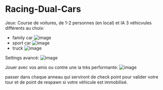 # Racing-Dual-Cars
Jeux: Course de voitures, de 1-2 personnes (en local) et IA 
3 véhicvules différents au choix:
- family car
![image](https://user-images.githubusercontent.com/129319404/229238425-d51abc2b-f081-4167-98b7-7f2614fd7772.png)
- sport car
![image](https://user-images.githubusercontent.com/129319404/229238512-2029e836-ad3a-4b2e-ae8f-c9e192f7cfa7.png)
- truck
![image](https://user-images.githubusercontent.com/129319404/229238564-901794e9-3c6c-4da5-8950-8bbe67af1821.png)

Settings avancé:
![image](https://user-images.githubusercontent.com/129319404/229238676-0ca73f2c-9e49-4c95-be52-13e57751c057.png)

Jouer avec vos amis ou contre une ia très performante:
![image](https://user-images.githubusercontent.com/129319404/229239060-a6b05f67-7b0e-449c-aa12-fca8d05ce557.png)

passer dans chaque anneau qui serviront de check point pour valider votre tour et de point de respawn si votre véhicule est immobilisé.
